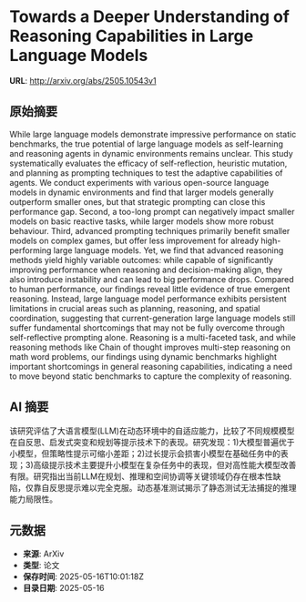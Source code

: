 # Towards a Deeper Understanding of Reasoning Capabilities in Large Language Models

**URL**: http://arxiv.org/abs/2505.10543v1

## 原始摘要

While large language models demonstrate impressive performance on static
benchmarks, the true potential of large language models as self-learning and
reasoning agents in dynamic environments remains unclear. This study
systematically evaluates the efficacy of self-reflection, heuristic mutation,
and planning as prompting techniques to test the adaptive capabilities of
agents. We conduct experiments with various open-source language models in
dynamic environments and find that larger models generally outperform smaller
ones, but that strategic prompting can close this performance gap. Second, a
too-long prompt can negatively impact smaller models on basic reactive tasks,
while larger models show more robust behaviour. Third, advanced prompting
techniques primarily benefit smaller models on complex games, but offer less
improvement for already high-performing large language models. Yet, we find
that advanced reasoning methods yield highly variable outcomes: while capable
of significantly improving performance when reasoning and decision-making
align, they also introduce instability and can lead to big performance drops.
Compared to human performance, our findings reveal little evidence of true
emergent reasoning. Instead, large language model performance exhibits
persistent limitations in crucial areas such as planning, reasoning, and
spatial coordination, suggesting that current-generation large language models
still suffer fundamental shortcomings that may not be fully overcome through
self-reflective prompting alone. Reasoning is a multi-faceted task, and while
reasoning methods like Chain of thought improves multi-step reasoning on math
word problems, our findings using dynamic benchmarks highlight important
shortcomings in general reasoning capabilities, indicating a need to move
beyond static benchmarks to capture the complexity of reasoning.


## AI 摘要

该研究评估了大语言模型(LLM)在动态环境中的自适应能力，比较了不同规模模型在自反思、启发式突变和规划等提示技术下的表现。研究发现：1)大模型普遍优于小模型，但策略性提示可缩小差距；2)过长提示会损害小模型在基础任务中的表现；3)高级提示技术主要提升小模型在复杂任务中的表现，但对高性能大模型改善有限。研究指出当前LLM在规划、推理和空间协调等关键领域仍存在根本性缺陷，仅靠自反思提示难以完全克服。动态基准测试揭示了静态测试无法捕捉的推理能力局限性。

## 元数据

- **来源**: ArXiv
- **类型**: 论文
- **保存时间**: 2025-05-16T10:01:18Z
- **目录日期**: 2025-05-16
